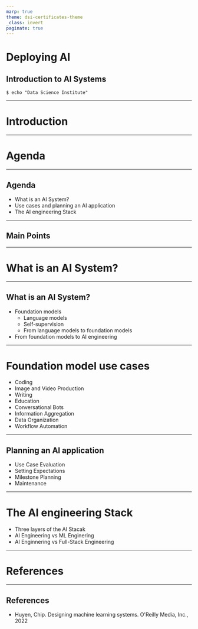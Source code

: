 ```yaml
---
marp: true
theme: dsi-certificates-theme
_class: invert
paginate: true
---
```


# Deploying AI 
## Introduction to AI Systems

```code
$ echo "Data Science Institute"
```
---

# Introduction

---

# Agenda

---

## Agenda

+ What is an AI System?
+ Use cases and planning an AI application
+ The AI engineering Stack

---

## Main Points

---


# What is an AI System?


---

## What is an AI System?

+ Foundation models
    - Language models
    - Self-supervision
    - From language models to foundation models
+ From foundation models to AI engineering

---

# Foundation model use cases

- Coding
- Image and Video Production
- Writing
- Education
- Conversational Bots
- Information Aggregation
- Data Organization
- Workflow Automation

---

## Planning an AI application

- Use Case Evaluation
- Setting Expectations
- Milestone Planning
- Maintenance

---

# The AI engineering Stack

+ Three layers of the AI Stacak
+ AI Engineering vs ML Enginering
+ AI Enginnering vs Full-Stack Engineering

---

# References

---

## References

- Huyen, Chip. Designing machine learning systems. O'Reilly Media, Inc., 2022 